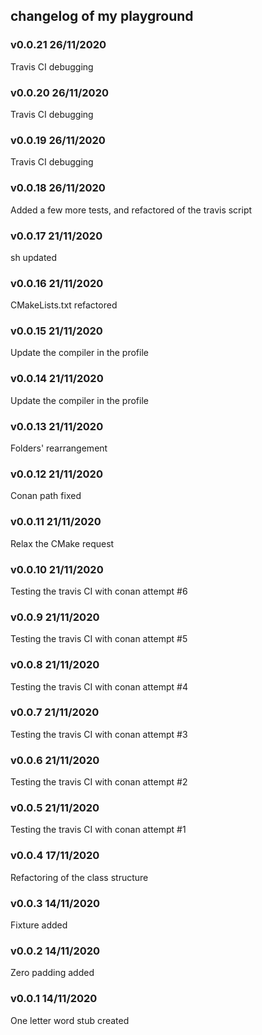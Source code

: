 ## changelog of my playground

### v0.0.21 26/11/2020
Travis CI debugging

### v0.0.20 26/11/2020
Travis CI debugging

### v0.0.19 26/11/2020
Travis CI debugging

### v0.0.18 26/11/2020
Added a few more tests, and refactored of the travis script

### v0.0.17 21/11/2020
sh updated

### v0.0.16 21/11/2020
CMakeLists.txt refactored

### v0.0.15 21/11/2020
Update the compiler in the profile

### v0.0.14 21/11/2020
Update the compiler in the profile

### v0.0.13 21/11/2020
Folders' rearrangement

### v0.0.12 21/11/2020
Conan path fixed

### v0.0.11 21/11/2020
Relax the CMake request

### v0.0.10 21/11/2020
Testing the travis CI with conan attempt #6

### v0.0.9 21/11/2020
Testing the travis CI with conan attempt #5

### v0.0.8 21/11/2020
Testing the travis CI with conan attempt #4

### v0.0.7 21/11/2020
Testing the travis CI with conan attempt #3

### v0.0.6 21/11/2020
Testing the travis CI with conan attempt #2

### v0.0.5 21/11/2020
Testing the travis CI with conan attempt #1

### v0.0.4 17/11/2020
Refactoring of the class structure

### v0.0.3 14/11/2020
Fixture added

### v0.0.2 14/11/2020
Zero padding added

### v0.0.1 14/11/2020
One letter word stub created
